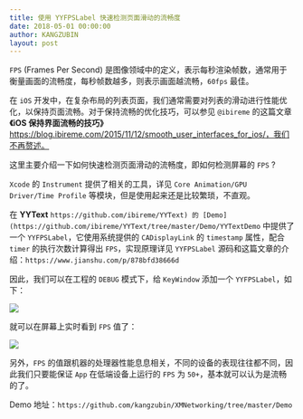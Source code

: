 ```yaml
---
title: 使用 YYFPSLabel 快速检测页面滑动的流畅度
date: 2018-05-01 00:00:00
author: KANGZUBIN
layout: post
---
```



`FPS` (Frames Per Second) 是图像领域中的定义，表示每秒渲染帧数，通常用于衡量画面的流畅度，每秒帧数越多，则表示画面越流畅，`60fps` 最佳。

在 `iOS` 开发中，在复杂布局的列表页面，我们通常需要对列表的滑动进行性能优化，以保持页面流畅。对于保持流畅的优化技巧，可以参见 `@ibireme` 的这篇文章 **《iOS 保持界面流畅的技巧》** https://blog.ibireme.com/2015/11/12/smooth_user_interfaces_for_ios/，我们不再赘述。

这里主要介绍一下如何快速检测页面滑动的流畅度，即如何检测屏幕的 `FPS` ?

`Xcode` 的 `Instrument` 提供了相关的工具，详见 `Core Animation/GPU Driver/Time Profile` 等模块，但是使用起来还是比较繁琐，不直观。

在 **YYText** `https://github.com/ibireme/YYText) 的 [Demo](https://github.com/ibireme/YYText/tree/master/Demo/YYTextDemo` 中提供了一个 `YYFPSLabel`，它使用系统提供的 `CADisplayLink` 的 `timestamp` 属性，配合 `timer` 的执行次数计算得出 `FPS`，实现原理详见 `YYFPSLabel` 源码和这篇文章的介绍：`https://www.jianshu.com/p/878bfd38666d`

因此，我们可以在工程的 `DEBUG` 模式下，给 `KeyWindow` 添加一个 `YYFPSLabel`，如下：

![](https://github.com/iOS-Tips/iOS-tech-set/blob/master/images/2018/05/4-1.png?raw=true)

就可以在屏幕上实时看到 `FPS` 值了：

![](https://github.com/iOS-Tips/iOS-tech-set/blob/master/images/2018/05/4-2.jpg?raw=true)

另外，`FPS` 的值跟机器的处理器性能息息相关，不同的设备的表现往往都不同，因此我们只要能保证 `App` 在低端设备上运行的 `FPS` 为 `50+`，基本就可以认为是流畅的了。

Demo 地址：`https://github.com/kangzubin/XMNetworking/tree/master/Demo`

